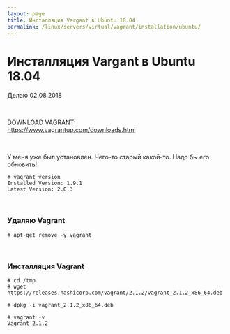 ```yaml
---
layout: page
title: Инсталляция Vargant в Ubuntu 18.04
permalink: /linux/servers/virtual/vagrant/installation/ubuntu/
---
```



# Инсталляция Vargant в Ubuntu 18.04

Делаю 
02.08.2018

<br/>

DOWNLOAD VAGRANT:  
https://www.vagrantup.com/downloads.html


<br/>

У меня уже был установлен. Чего-то старый какой-то. Надо бы его обновить!

    # vagrant version
    Installed Version: 1.9.1
    Latest Version: 2.0.3

<br/>

### Удаляю Vagrant

    # apt-get remove -y vagrant


<br/>

### Инсталляция Vagrant

    # cd /tmp
    # wget https://releases.hashicorp.com/vagrant/2.1.2/vagrant_2.1.2_x86_64.deb

    # dpkg -i vagrant_2.1.2_x86_64.deb

    # vagrant -v
    Vagrant 2.1.2
